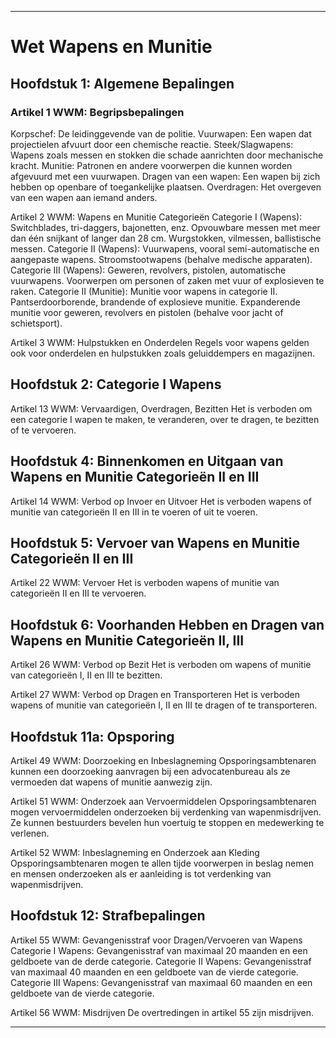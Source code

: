- - - - - - - - - - - - - - - - - - - - - - - - - - - - - - - - - - - - - - - - - - - - - - - - - - - - - - - - - - - - - - - - - - - - - - - - - - - - - - - - - - - - - - - - - - - 


# **Wet Wapens en Munitie**


## **Hoofdstuk 1: Algemene Bepalingen**


### Artikel 1 WWM: Begripsbepalingen
Korpschef: De leidinggevende van de politie.
Vuurwapen: Een wapen dat projectielen afvuurt door een chemische reactie.
Steek/Slagwapens: Wapens zoals messen en stokken die schade aanrichten door mechanische kracht.
Munitie: Patronen en andere voorwerpen die kunnen worden afgevuurd met een vuurwapen.
Dragen van een wapen: Een wapen bij zich hebben op openbare of toegankelijke plaatsen.
Overdragen: Het overgeven van een wapen aan iemand anders.

Artikel 2 WWM: Wapens en Munitie Categorieën
Categorie I (Wapens):
Switchblades, tri-daggers, bajonetten, enz.
Opvouwbare messen met meer dan één snijkant of langer dan 28 cm.
Wurgstokken, vilmessen, ballistische messen.
Categorie II (Wapens):
Vuurwapens, vooral semi-automatische en aangepaste wapens.
Stroomstootwapens (behalve medische apparaten).
Categorie III (Wapens):
Geweren, revolvers, pistolen, automatische vuurwapens.
Voorwerpen om personen of zaken met vuur of explosieven te raken.
Categorie II (Munitie):
Munitie voor wapens in categorie II.
Pantserdoorborende, brandende of explosieve munitie.
Expanderende munitie voor geweren, revolvers en pistolen (behalve voor jacht of schietsport).

Artikel 3 WWM: Hulpstukken en Onderdelen
Regels voor wapens gelden ook voor onderdelen en hulpstukken zoals geluiddempers en magazijnen.


## **Hoofdstuk 2: Categorie I Wapens**


Artikel 13 WWM: Vervaardigen, Overdragen, Bezitten
Het is verboden om een categorie I wapen te maken, te veranderen, over te dragen, te bezitten of te vervoeren.


## **Hoofdstuk 4: Binnenkomen en Uitgaan van Wapens en Munitie Categorieën II en III**


Artikel 14 WWM: Verbod op Invoer en Uitvoer
Het is verboden wapens of munitie van categorieën II en III in te voeren of uit te voeren.


## **Hoofdstuk 5: Vervoer van Wapens en Munitie Categorieën II en III**


Artikel 22 WWM: Vervoer
Het is verboden wapens of munitie van categorieën II en III te vervoeren.


## **Hoofdstuk 6: Voorhanden Hebben en Dragen van Wapens en Munitie Categorieën II, III**


Artikel 26 WWM: Verbod op Bezit
Het is verboden om wapens of munitie van categorieën I, II en III te bezitten.

Artikel 27 WWM: Verbod op Dragen en Transporteren
Het is verboden wapens of munitie van categorieën I, II en III te dragen of te transporteren.


## **Hoofdstuk 11a: Opsporing**


Artikel 49 WWM: Doorzoeking en Inbeslagneming
Opsporingsambtenaren kunnen een doorzoeking aanvragen bij een advocatenbureau als ze vermoeden dat wapens of munitie aanwezig zijn.

Artikel 51 WWM: Onderzoek aan Vervoermiddelen
Opsporingsambtenaren mogen vervoermiddelen onderzoeken bij verdenking van wapenmisdrijven. Ze kunnen bestuurders bevelen hun voertuig te stoppen en medewerking te verlenen.

Artikel 52 WWM: Inbeslagneming en Onderzoek aan Kleding
Opsporingsambtenaren mogen te allen tijde voorwerpen in beslag nemen en mensen onderzoeken als er aanleiding is tot verdenking van wapenmisdrijven.


## **Hoofdstuk 12: Strafbepalingen**


Artikel 55 WWM: Gevangenisstraf voor Dragen/Vervoeren van Wapens
Categorie I Wapens: Gevangenisstraf van maximaal 20 maanden en een geldboete van de derde categorie.
Categorie II Wapens: Gevangenisstraf van maximaal 40 maanden en een geldboete van de vierde categorie.
Categorie III Wapens: Gevangenisstraf van maximaal 60 maanden en een geldboete van de vierde categorie.

Artikel 56 WWM: Misdrijven
De overtredingen in artikel 55 zijn misdrijven.


- - - - - - - - - - - - - - - - - - - - - - - - - - - - - - - - - - - - - - - - - - - - - - - - - - - - - - - - - - - - - - - - - - - - - - - - - - - - - - - - - - - - - - - - - - - 
